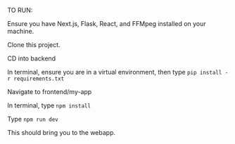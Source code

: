 TO RUN:

Ensure you have Next.js, Flask, React, and FFMpeg installed on your machine.

Clone this project.

CD into backend

In terminal, ensure you are in a virtual environment, then type ``` pip install -r requirements.txt ```

Navigate to frontend/my-app

In terminal, type ``` npm install ```

Type ``` npm run dev ```

This should bring you to the webapp.
